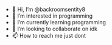 - 👋 Hi, I’m @backroomsentity8
- 👀 I’m interested in programming
- 🌱 I’m currently learning programming
- 💞️ I’m looking to collaborate on idk
- 📫 How to reach me just dont

<!---
backroomsentity8/backroomsentity8 is a ✨ special ✨ repository because its `README.md` (this file) appears on your GitHub profile.
You can click the Preview link to take a look at your changes.
--->
